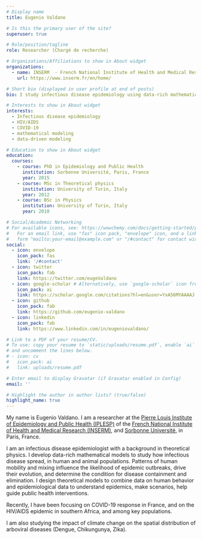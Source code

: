 ```yaml
---
# Display name
title: Eugenio Valdano

# Is this the primary user of the site?
superuser: true

# Role/position/tagline
role: Researcher (Chargé de recherche)

# Organizations/Affiliations to show in About widget
organizations:
  - name: INSERM  - French National Institute of Health and Medical Research
    url: https://www.inserm.fr/en/home/

# Short bio (displayed in user profile at end of posts)
bio: I study infectious disease epidemiology using data-rich mathematical models.

# Interests to show in About widget
interests:
  - Infectious disease epidemiology
  - HIV/AIDS
  - COVID-19
  - mathematical modeling
  - data-driven modeling

# Education to show in About widget
education:
  courses:
    - course: PhD in Epidemiology and Public Health
      institution: Sorbonne Université, Paris, France
      year: 2015
    - course: MSc in Theoretical physics
      institution: University of Turin, Italy
      year: 2012
    - course: BSc in Physics
      institution: University of Turin, Italy
      year: 2010

# Social/Academic Networking
# For available icons, see: https://wowchemy.com/docs/getting-started/page-builder/#icons
#   For an email link, use "fas" icon pack, "envelope" icon, and a link in the
#   form "mailto:your-email@example.com" or "/#contact" for contact widget.
social:
  - icon: envelope
    icon_pack: fas
    link: '/#contact'
  - icon: twitter
    icon_pack: fab
    link: https://twitter.com/eugeValdano
  - icon: google-scholar # Alternatively, use `google-scholar` icon from `ai` icon pack.  `graduation-cap`
    icon_pack: ai
    link: https://scholar.google.com/citations?hl=en&user=YxA56MYAAAAJ
  - icon: github
    icon_pack: fab
    link: https://github.com/eugenio-valdano
  - icon: linkedin
    icon_pack: fab
    link: https://www.linkedin.com/in/eugeniovaldano/

# Link to a PDF of your resume/CV.
# To use: copy your resume to `static/uploads/resume.pdf`, enable `ai` icons in `params.toml`,
# and uncomment the lines below.
# - icon: cv
#   icon_pack: ai
#   link: uploads/resume.pdf

# Enter email to display Gravatar (if Gravatar enabled in Config)
email: ''

# Highlight the author in author lists? (true/false)
highlight_name: true
---
```

My name is Eugenio Valdano. I am a researcher at the [Pierre Louis Institute of Epidemiology and Public Health (IPLESP)](https://www.iplesp.upmc.fr/en/home) of the [French National Institute of Health and Medical Research (INSERM)](https://www.inserm.fr/), and [Sorbonne Université](https://www.sorbonne-universite.fr/en), in Paris, France.

I am an infectious disease epidemiologist with a background in theoretical physics. I develop data-rich mathematical models to study how infectious disease spread, in human and animal populations. Patterns of human mobility and mixing influence the likelihood of epidemic outbreaks, drive their evolution, and determine the condition for disease containment and elimination. I design theoretical models to combine data on human behavior and epidemiological data to understand epidemics, make scenarios, help guide public health interventions.

Recently, I have been focusing on COVID-19 response in France, and on the HIV/AIDS epidemic in southern Africa, and among key populations.

I am also studying the impact of climate change on the spatial distribution of arboviral diseases (Dengue, Chikungunya, Zika).

<!--{{< icon name="download" pack="fas" >}} Download my {{< staticref "uploads/demo_resume.pdf" "newtab" >}}resumé{{< /staticref >}}.-->
